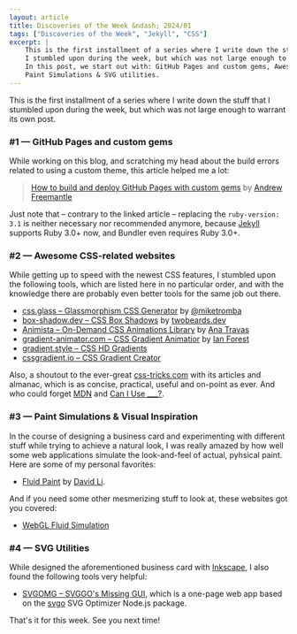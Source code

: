 ```yaml
---
layout: article
title: Discoveries of the Week &ndash; 2024/01
tags: ["Discoveries of the Week", "Jekyll", "CSS"]
excerpt: |
    This is the first installment of a series where I write down the stuff that
    I stumbled upon during the week, but which was not large enough to warrant its own post.
    In this post, we start out with: GitHub Pages and custom gems, Awesome CSS-related websites,
    Paint Simulations & SVG utilities.
---
```


This is the first installment of a series where I write down the stuff that
I stumbled upon during the week, but which was not large enough to warrant its own post.

### #1 &mdash; GitHub Pages and custom gems

While working on this blog, and scratching my head about the build errors
related to using a custom theme, this article helped me a lot:

> [How to build and deploy GitHub Pages with custom gems](https://www.fatlemon.co.uk/2023/12/custom-gems-with-github-pages/) by [Andrew Freemantle](https://www.fatlemon.co.uk/)

Just note that &ndash; contrary to the linked article &ndash; replacing the `ruby-version: 3.1`
is neither necessary nor recommended anymore, because [Jekyll](https://jekyllrb.com/) supports Ruby 3.0+ now,
and Bundler even requires Ruby 3.0+.

### #2 &mdash; Awesome CSS-related websites

While getting up to speed with the newest CSS features, I stumbled upon the following
tools, which are listed here in no particular order, and with the knowledge there are probably
even better tools for the same job out there.

* [css.glass &ndash; Glassmorphism CSS Generator](https://css.glass/) by [@miketromba](https://twitter.com/miketromba)
* [box-shadow.dev &ndash; CSS Box Shadows](https://box-shadow.dev/) by [twobeards.dev](https://twobeards.dev/)
* [Animista &ndash; On-Demand CSS Animations Library](https://animista.net) by [Ana Travas](https://twitter.com/ana108)
* [gradient-animator.com &ndash; CSS Gradient Animatior](https://www.gradient-animator.com/) by [Ian Forest](https://www.buymeacoffee.com/ianforrest)
* [gradient.style &ndash; CSS HD Gradients](https://gradient.style/)
* [cssgradient.io &ndash; CSS Gradient Creator](https://cssgradient.io/)

Also, a shoutout to the ever-great [css-tricks.com](https://css-tricks.com) with its articles and almanac,
which is as concise, practical, useful and on-point as ever.
And who could forget [MDN](https://developer.mozilla.org/en-US/docs/Web/CSS) and [Can I Use ___?](https://caniuse.com/).

### #3 &mdash; Paint Simulations & Visual Inspiration

In the course of designing a business card and experimenting with different stuff while trying to achieve a natural look,
I was really amazed by how well some web applications simulate the look-and-feel of actual, pyhsical paint.
Here are some of my personal favorites: 

* [Fluid Paint](https://david.li/paint/) by [David Li](https://david.li/).

And if you need some other mesmerizing stuff to look at, these websites got you covered:

* [WebGL Fluid Simulation](https://paveldogreat.github.io/WebGL-Fluid-Simulation/)

### #4 &mdash; SVG Utilities

While designed the aforementioned business card with [Inkscape](https://inkscape.org), I also found the following tools
very helpful:
 
* [SVGOMG &ndash; SVGGO's Missing GUI](https://jakearchibald.github.io/svgomg/), which is a one-page web app
  based on the [svgo](https://github.com/svg/svgo) SVG Optimizer Node.js package.

That's it for this week. See you next time!
